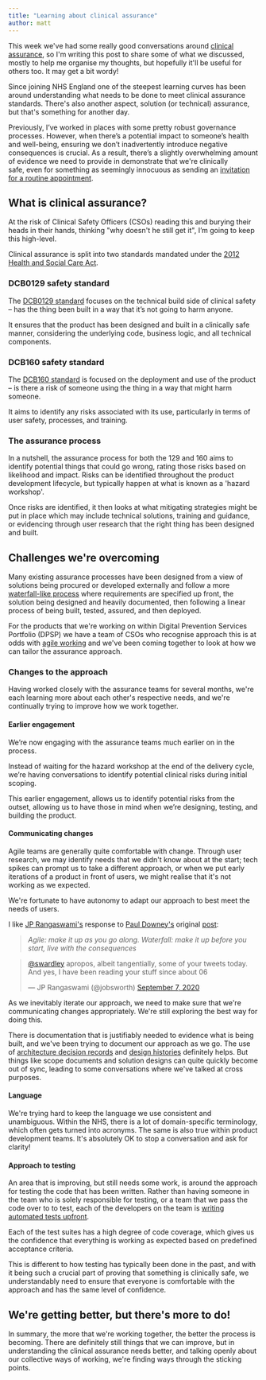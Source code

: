 ```yaml
---
title: "Learning about clinical assurance"
author: matt
---
```


This week we've had some really good conversations around [clinical assurance](https://www.england.nhs.uk/long-read/digital-clinical-safety-assurance/), so I'm writing this post to share some of what we discussed, mostly to help me organise my thoughts, but hopefully it'll be useful for others too. It may get a bit wordy!  

Since joining NHS England one of the steepest learning curves has been around understanding what needs to be done to meet clinical assurance standards. There's also another aspect, solution (or technical) assurance, but that's something for another day. 

Previously, I’ve worked in places with some pretty robust governance processes. However, when there’s a potential impact to someone’s health and well-being, ensuring we don’t inadvertently introduce negative consequences is crucial. As a result, there’s a slightly overwhelming amount of evidence we need to provide in demonstrate that we're clinically safe, even for something as seemingly innocuous as sending an [invitation for a routine appointment](/2025/08/04/where-am-i.html#what-are-we-doing). 

## What is clinical assurance?

At the risk of Clinical Safety Officers (CSOs) reading this and burying their heads in their hands, thinking "why doesn't he still get it", I’m going to keep this high-level. 

Clinical assurance is split into two standards mandated under the [2012 Health and Social Care Act](https://www.legislation.gov.uk/ukpga/2012/7/contents).

### DCB0129 safety standard

The [DCB0129 standard](https://digital.nhs.uk/data-and-information/information-standards/governance/latest-activity/standards-and-collections/dcb0129-clinical-risk-management-its-application-in-the-manufacture-of-health-it-systems/) focuses on the technical build side of clinical safety – has the thing been built in a way that it’s not going to harm anyone. 

It ensures that the product has been designed and built in a clinically safe manner, considering the underlying code, business logic, and all technical components.

### DCB160 safety standard

The [DCB160 standard](https://digital.nhs.uk/data-and-information/information-standards/governance/latest-activity/standards-and-collections/dcb0160-clinical-risk-management-its-application-in-the-deployment-and-use-of-health-it-systems/) is focused on the deployment and use of the product – is there a risk of someone using the thing in a way that might harm someone.

It aims to identify any risks associated with its use, particularly in terms of user safety, processes, and training.

### The assurance process

In a nutshell, the assurance process for both the 129 and 160 aims to identify potential things that could go wrong, rating those risks based on likelihood and impact. Risks can be identified throughout the product development lifecycle, but typically happen at what is known as a 'hazard workshop'.

Once risks are identified, it then looks at what mitigating strategies might be put in place which may include technical solutions, training and guidance, or evidencing through user research that the right thing has been designed and built.  

## Challenges we're overcoming

Many existing assurance processes have been designed from a view of solutions being procured or developed externally and follow a more [waterfall-like process](https://en.wikipedia.org/wiki/Waterfall_model) where requirements are specified up front, the solution being designed and heavily documented, then following a linear process of being built, tested, assured, and then deployed.

For the products that we're working on within Digital Prevention Services Portfolio (DPSP) we have a team of CSOs who recognise approach this is at odds with [agile working](https://agilemanifesto.org/) and we've been coming together to look at how we can tailor the assurance approach.

### Changes to the approach

Having worked closely with the assurance teams for several months, we're each learning more about each other's respective needs, and we're continually trying to improve how we work together.

#### Earlier engagement

We’re now engaging with the assurance teams much earlier on in the process.

Instead of waiting for the hazard workshop at the end of the delivery cycle, we’re having conversations to identify potential clinical risks during initial scoping.

This earlier engagement, allows us to identify potential risks from the outset, allowing us to have those in mind when we’re designing, testing, and building the product.

#### Communicating changes

Agile teams are generally quite comfortable with change. Through user research, we may identify needs that we didn't know about at the start; tech spikes can prompt us to take a different approach, or when we put early iterations of a product in front of users, we might realise that it's not working as we expected.

We're fortunate to have autonomy to adapt our approach to best meet the needs of users.

I like [JP Rangaswami's](https://confusedofcalcutta.com/) response to [Paul Downey's](https://whatfettle.com/) original [post](https://x.com/psd/status/568324759521501184):

> _Agile: make it up as you go along. Waterfall: make it up before you start, live with the consequences_


<blockquote class="twitter-tweet"><p lang="en" dir="ltr"><a href="https://twitter.com/swardley?ref_src=twsrc%5Etfw">@swardley</a> apropos, albeit tangentially, some of your tweets today. And yes, I have been reading your stuff since about 06</p>&mdash; JP Rangaswami (@jobsworth) <a href="https://twitter.com/jobsworth/status/1302947431240400898?ref_src=twsrc%5Etfw">September 7, 2020</a></blockquote> <script async src="https://platform.twitter.com/widgets.js" charset="utf-8"></script>

As we inevitably iterate our approach, we need to make sure that we're communicating changes appropriately. We're still exploring the best way for doing this.

There is documentation that is justifiably needed to evidence what is being built, and we've been trying to document our approach as we go. The use of [architecture decision records](https://github.com/NHSDigital/dtos-manage-breast-screening/tree/main/docs/adr) and [design histories](https://design-history.prevention-services.nhs.uk/screening-invite/) definitely helps. But things like scope documents and solution designs can quite quickly become out of sync, leading to some conversations where we've talked at cross purposes.   


#### Language

We're trying hard to keep the language we use consistent and unambiguous. Within the NHS, there is a lot of domain-specific terminology, which often gets turned into acronyms. The same is also true within product development teams. It's absolutely OK to stop a conversation and ask for clarity! 

#### Approach to testing

An area that is improving, but still needs some work, is around the approach for testing the code that has been written. Rather than having someone in the team who is solely responsible for testing, or a team that we pass the code over to to test, each of the developers on the team is [writing automated tests upfront](https://github.com/NHSDigital/bcss-notifications/tree/main/tests).

Each of the test suites has a high degree of code coverage, which gives us the confidence that everything is working as expected based on predefined acceptance criteria.

This is different to how testing has typically been done in the past, and with it being such a crucial part of proving that something is clinically safe, we understandably need to ensure that everyone is comfortable with the approach and has the same level of confidence.

## We're getting better, but there's more to do!

In summary, the more that we're working together, the better the process is becoming. There are definitely still things that we can improve, but in understanding the clinical assurance needs better, and talking openly about our collective ways of working, we're finding ways through the sticking points.